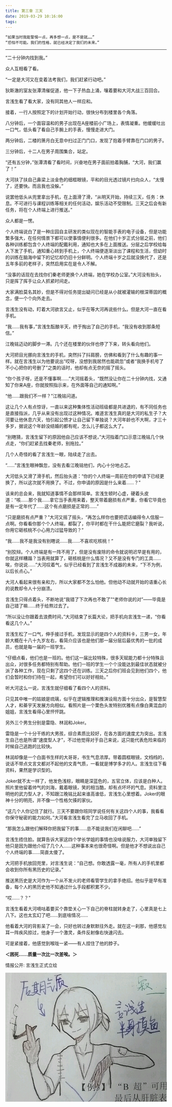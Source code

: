 ```yaml
---
title: 第三章 三天
date: 2019-03-29 10:16:00
tags:
---
```


    “如果当时我能警惕一点，再多想一点，是不是就……”
    “恐怕不可能。我们的性格，就已经决定了我们的未来。”

***

“二十分钟内找到我。”

众人互相看了看。

“一定是大河又在变着法考我们，我们赶紧行动吧。”

狄斯澈的室友张潭清催促道，他一下子热血上涌，嚷着要和大河大战三百回合。

言浅生看了看大家，没有同其他人一样应和。

接着，一行人按照定下的计划开始行动，很快分布到楼里各个角落。

八分钟后，一个面容温和的男子出现在A座楼前小广场上，表情凝重。他缓缓吐出一口气，低头看了看自己手腕上的手表，慢慢走进大门。

两分钟后，二楼的箫月白无意中扫过正门门口，发现了抱着手臂靠在门口的男子。

三分钟后，十二人在男子周围集合，站定。

“还有五分钟，”张潭清看了看时间，兴奋地在男子面前拍着胸脯，“大河，我们赢了！”

大河扶了扶自己鼻梁上淡金色的细框眼镜，平和的目光透过镜片扫向众人，“太慢了，还要快。而且我也没躲。”

说罢他低头从兜里拿出手机，在上面滑了滑，“从明天开始，持续三天，任务：休息。不可进行与课程训练等相关的任何活动，娱乐活动不受限制。三天之后会有新任务，将在个人终端上进行推送。”

众人都是一愣。

个人终端说白了是一种庄园自主研发的类似现在的智能手表的电子设备，但是功能繁多强大，在任何情景下都可以使事情便利很多。在他们十岁正式分层之前，他们各种训练都包含个人终端的配戴利用，通知也大多在上面推送。分层之后学校给每人下发了手机，通知重心转到手机上，个人终端便逐渐淡出了课程和生活，但幼时的训练在脑海中留下的记忆却仍旧十分鲜明。个人终端十岁之后就没换代了，还是五年多前的老样子，突然启用实在是令人不解。

“没事的话现在去找你们秦老师更换个人终端，她在学校办公室。”大河没有抬头，只是挥了挥手让众人抓紧时间走。

大家满脸莫名其妙，但是不得对任务提出疑问已经是从小就被灌输的根深蒂固的概念，便一个个向外走去。

言浅生没有动，盯着大河欲言又止，似乎在等大河再说些什么。但是大河一直在看手机。

“我……我有事，”言浅生酝酿半天，终于掏出了自己的手机，“我没有收到那条短信。”

江晚铭迈动的脚步一滞。几个还在楼里的伙伴也停了下来，转头看向他们。

大河把目光挪向言浅生的手机，突然抖了抖肩膀，仿佛和看到了什么有趣的事一样。就在言浅生以为他要说出“哎呀，没想到我居然也能疏忽”或者“我换手机号了不小心把你的号删了”之类的话时，他却有点无奈的摇了摇头。

“你个孩子呀，还是不懂事啊……”大河摇着头，“既然没让你在二十分钟内找，又通知了你来A座，你就按照指示来，在外面等自己的通知啊。”

“他……跟我们不一样？”江晚铭问道。

这让几个人有点惊讶，一直以来这种集体性活动班级都是共进退的，有不同任务也是直接指派，几乎从来没有出现过这种情况。难道言浅生真的是大河的私生子？大河要让他休息六天，怕引起公愤才让自己留下单独说？大河年龄也不大啊，才三十多岁，据说这个年龄没结婚的都有呢，怎么儿子都这么大了。

“别瞎猜，言浅生留下的原因他自己应该不想说，”大河指着门口示意江晚铭几个快点走，“你们赶紧去找秦老师，别拖拉。”

几个人奇怪的看了言浅生一眼，陆续走了出去。

“……”言浅生眼神飘忽，没有去看江晚铭他们，内心十分地忐忑。

大河低头又滑了滑手机，然后抬头道：“你的个人终端一周前在你的申请下已经更换了，所以这次就不用换了。不过，你申请的原因是什么来着……？”

该来的总会来，我就知道事情不会那样简单。言浅生顿时心虚，硬着头皮道：“咳……那个我……拿它当手表用来着，整天带着磨损有点严重，你看它毕竟也是有一定年代了……这个有点磨损是正常的……”

“只是磨损有点严重？”大河又摇了摇头，“再怎么样你也要把谎话编得令人信服一点啊。你看看你那个个人终端，都裂了，你平时都在干什么能把它磨裂？我听说，你用它砸核桃不小心用力过猛导致的？”

“我……我不是我没有别瞎说……我……不喜欢吃核桃！”

“别狡辩。个人终端是有一阵不用了，但是没有废除的命令就说明迟早是有用的，你就这样糟蹋？当表用就算了，砸核桃是什么情况？又不是没有专门的工具……唉，你说说……”大河叹着气，似乎已经看到了言浅生不成器的未来，“下不为例，以后长点心。”

大河人看起来很有亲和力，所以大家都不怎么怕他。但他动不动就开始的语重心长的说教却令人十分崩溃。

言浅生只得点着头，不断地说“我错了下次再也不敢了”“老师你说的对”――毕竟是自己错了嘛……终于给熬过去了。

“所以没让你跟着去浪费时间，”大河结束了长篇大论，把手机向言浅生一递，“你看看这几个人。”

言浅生松了一口气，伸手接过手机，发现显示的是四个人的资料卡，三男一女，年龄大概在十八十九岁左右，看简介应该也是他们那一届分层后最优秀的一批的成员，也就是每一届的一班学生。

“仔细点看，他们也是一班的。他们这一届比较特殊，很多天赋能力都十分特殊且出众，对很多任务都特别有帮助。他们一班的学生一个个没能达到最佳状态就被分派了各种工作，现在只剩了这四个还在训练。三天之后你们班会见到他们四个，他们会暂时和你们待在一起，希望你们可以好好相处。”

听大河这么一说，言浅生就仔细看了看四个人的资料。

只见其中唯一的姑娘是琉璃，似乎在逻辑推理和推演设局方面十分出众，是智慧型人才，和綦宇天发展方向相似。看照片是一个栗色头发特别优雅有点像白黄混血的姐姐，言浅生看得心里怦怦跳。

另外三个男生分别是雷隐、林润和Joker。

雷隐是一个十分干练的大男孩，综合素质比较好，在各方面的速度尤为突出。言浅生自己也是所谓“速度型人才”，不过他觉得对于自己来说，这只能代表危险来临的时候自己逃跑的比较快。

林润却像是一个白面书生样的大哥哥，书生气息浓厚。带着圆框眼镜，文绉绉的，说话不带点文言文都对不起他的文青气质，一看就是博学多才的人。言浅生往下看资料，果然是学识型的。

Joker就不太一样了，他发色浅棕，眼睛是深蓝色的，五官立体，应该是白种人。照片里他留着帅气的刘海，戴着眼镜，笑的相当酷，却有点坏坏的气息。资料里注明他的武力型人才，不知跟江晚铭比起来谁高谁低，言浅生心里想着。Joker的眼神十分的明亮，并不像一个性格欠揍的家伙。

“这几个人你记住了就行。三天不要跟你班同学说任何有关这四个人的事，我看看你保守秘密的能力如何。”大河看言浅生看完了立马收回了手机。

“那我怎么跟他们解释你把我留下的事……总不能说我们在闲聊吧……”

言浅生捂住脸。就算告诉大家这四个学长学姐的事情也没啥说服力，大河单独留下他只是因为跟他介绍了几个人……这种事本来也很奇怪啊。但是他才不想说出自己个人终端的事……简直太傻了。

大河把手机放回兜里，对言浅生说：“自己想。你敢透露一毫，所有人的手机里都会收到你所有黑历史的记录。”

推送黑历史是大河作为一个从不发火的老师看管学生的拿手绝招。他似乎是早有准备，每个人的黑历史他不知通过什么手段都积累不少。

“哎……？？”

言浅生看着大河嘀咕着要买个靠垫关心一下自己的脊柱就转身走了，心里真是七上八下。这也太玄幻了吧……到底啥情况……

他看着大河的背影呆了一会，只好也转过身默默往外走。就在这一刹那，他感觉左耳一阵疾风掠过，他身子一个激灵，条件反射像右快速闪去。

可是紧接着，他感觉到喉咙一紧――有人捏住了他的脖子。

**＜困死……质量一次比一次差唉。＞**

情报公开: 言浅生正式立绘

![](chapter3/yqs.jpeg)
